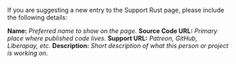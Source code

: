 If you are suggesting a new entry to the Support Rust page, please include the
following details:

**Name:** _Preferred name to show on the page._
**Source Code URL:** _Primary place where published code lives._
**Support URL:** _Patreon, GitHub, Liberapay, etc._
**Description:** _Short description of what this person or project is working on._
